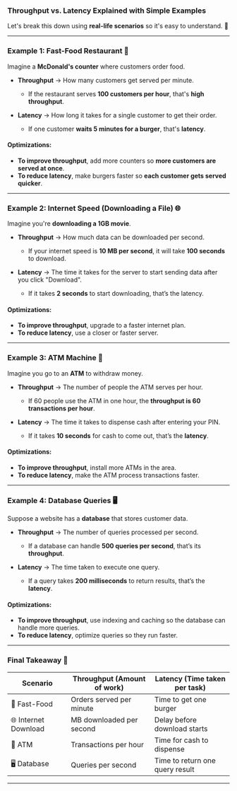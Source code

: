 ### **Throughput vs. Latency Explained with Simple Examples**
Let's break this down using **real-life scenarios** so it's easy to understand. 🚀

---

### **Example 1: Fast-Food Restaurant 🍔**
Imagine a **McDonald's counter** where customers order food.

- **Throughput** → How many customers get served per minute.  
  - If the restaurant serves **100 customers per hour**, that's **high throughput**.
  
- **Latency** → How long it takes for a single customer to get their order.  
  - If one customer **waits 5 minutes for a burger**, that's **latency**.

#### **Optimizations:**
- **To improve throughput**, add more counters so **more customers are served at once**.
- **To reduce latency**, make burgers faster so **each customer gets served quicker**.

---

### **Example 2: Internet Speed (Downloading a File) 🌐**
Imagine you're **downloading a 1GB movie**.

- **Throughput** → How much data can be downloaded per second.  
  - If your internet speed is **10 MB per second**, it will take **100 seconds** to download.
  
- **Latency** → The time it takes for the server to start sending data after you click "Download".  
  - If it takes **2 seconds** to start downloading, that’s the latency.

#### **Optimizations:**
- **To improve throughput**, upgrade to a faster internet plan.  
- **To reduce latency**, use a closer or faster server.

---

### **Example 3: ATM Machine 🏦**
Imagine you go to an **ATM** to withdraw money.

- **Throughput** → The number of people the ATM serves per hour.  
  - If 60 people use the ATM in one hour, the **throughput is 60 transactions per hour**.
  
- **Latency** → The time it takes to dispense cash after entering your PIN.  
  - If it takes **10 seconds** for cash to come out, that’s the **latency**.

#### **Optimizations:**
- **To improve throughput**, install more ATMs in the area.  
- **To reduce latency**, make the ATM process transactions faster.

---

### **Example 4: Database Queries 🖥️**
Suppose a website has a **database** that stores customer data.

- **Throughput** → The number of queries processed per second.  
  - If a database can handle **500 queries per second**, that’s its **throughput**.
  
- **Latency** → The time taken to execute one query.  
  - If a query takes **200 milliseconds** to return results, that’s the **latency**.

#### **Optimizations:**
- **To improve throughput**, use indexing and caching so the database can handle more queries.  
- **To reduce latency**, optimize queries so they run faster.

---

### **Final Takeaway** 🚀
| **Scenario** | **Throughput (Amount of work)** | **Latency (Time taken per task)** |
|-------------|--------------------------------|-------------------------------|
| 🍔 Fast-Food | Orders served per minute | Time to get one burger |
| 🌐 Internet Download | MB downloaded per second | Delay before download starts |
| 🏦 ATM | Transactions per hour | Time for cash to dispense |
| 🖥️ Database | Queries per second | Time to return one query result |

---

